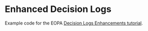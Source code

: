 # Enhanced Decision Logs

Example code for the EOPA [Decision Logs Enhancements tutorial](https://docs.styra.com/enterprise-opa/tutorials/decision-logs).
